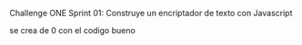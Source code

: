Challenge ONE Sprint 01:
Construye un encriptador de texto con Javascript

se crea de 0 con el codigo bueno
